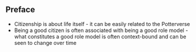 ## Preface
* Citizenship is about life itself - it can be easily related to the Potterverse
* Being a good citizen is often associated with being a good role model - what constitutes a good role model is often context-bound and can be seen to change over time
